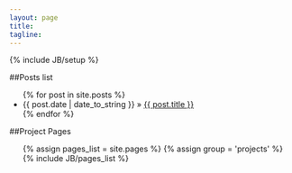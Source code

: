 ```yaml
---
layout: page
title: 
tagline: 
---
```

{% include JB/setup %}


##Posts list

<ul class="posts">
  {% for post in site.posts %}
    <li><span>{{ post.date | date_to_string }}</span> &raquo; <a href="{{ BASE_PATH }}{{ post.url }}">{{ post.title }}</a></li>
  {% endfor %}
</ul>


##Project Pages

<ul>
    {% assign pages_list = site.pages %}
    {% assign group = 'projects' %}
    {% include JB/pages_list %}
</ul>



